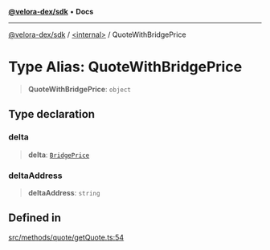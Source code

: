 [**@velora-dex/sdk**](../../README.md) • **Docs**

***

[@velora-dex/sdk](../../globals.md) / [\<internal\>](../README.md) / QuoteWithBridgePrice

# Type Alias: QuoteWithBridgePrice

> **QuoteWithBridgePrice**: `object`

## Type declaration

### delta

> **delta**: [`BridgePrice`](../../type-aliases/BridgePrice.md)

### deltaAddress

> **deltaAddress**: `string`

## Defined in

[src/methods/quote/getQuote.ts:54](https://github.com/VeloraDEX/sdk/blob/feat/extend_delta_orders_filtering/src/methods/quote/getQuote.ts#L54)
